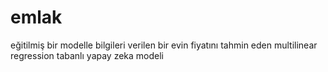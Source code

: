 # emlak
eğitilmiş bir modelle bilgileri verilen bir evin fiyatını tahmin eden multilinear regression tabanlı yapay zeka modeli
